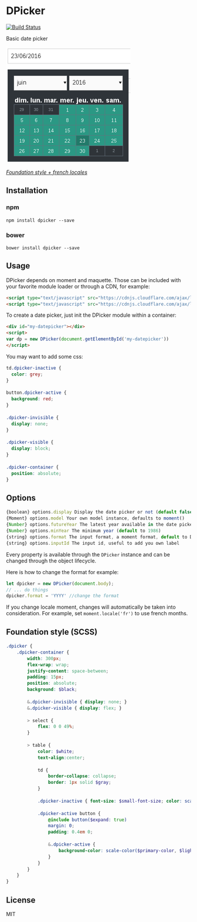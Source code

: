 # DPicker

[![Build Status](https://travis-ci.org/soyuka/dpicker.svg?branch=master)](https://travis-ci.org/soyuka/dpicker)

Basic date picker

![screen](screen.png)

[*Foundation style + french locales*](https://github.com/soyuka/dpicker#foundation-style-scss)

## Installation

### npm

```
npm install dpicker --save
```

### bower

```
bower install dpicker --save
```

## Usage

DPicker depends on moment and maquette. Those can be included with your favorite module loader or through a CDN, for example:

```html
<script type="text/javascript" src="https://cdnjs.cloudflare.com/ajax/libs/moment.js/2.13.0/moment.min.js"></script>
<script type="text/javascript" src="https://cdnjs.cloudflare.com/ajax/libs/maquette/2.1.6/maquette.min.js"></script>
```

To create a date picker, just init the DPicker module within a container:

```html
<div id="my-datepicker"></div>
<script>
var dp = new DPicker(document.getElementById('my-datepicker'))
</script>
```

You may want to add some css:

```css
td.dpicker-inactive {
  color: grey;
}

button.dpicker-active {
  background: red;
}

.dpicker-invisible {
  display: none;
}

.dpicker-visible {
  display: block;
}

.dpicker-container {
  position: absolute;
}
```

## Options

```javascript
{boolean} options.display Display the date picker or not (default false)
{Moment} options.model Your own model instance, defaults to moment()
{Number} options.futureYear The latest year available in the date picker
{Number} options.minYear The minimum year (default to 1986)
{string} options.format The input format, a moment format, default to DD/MM/YYYY
{string} options.inputId The input id, useful to add you own label
```

Every property is available through the `DPicker` instance and can be changed through the object lifecycle.

Here is how to change the format for example:

```javascript
let dpicker = new DPicker(document.body);
// ... do things
dpicker.format = 'YYYY' //change the format
```

If you change locale moment, changes will automatically be taken into consideration. For example, set `moment.locale('fr')` to use french months.

## Foundation style (SCSS)

```scss
.dpicker {
    .dpicker-container {
        width: 300px;
        flex-wrap: wrap;
        justify-content: space-between;
        padding: 15px;
        position: absolute;
        background: $black;

        &.dpicker-invisible { display: none; }
        &.dpicker-visible { display: flex; }

        > select {
            flex: 0 0 49%;
        }

        > table {
            color: $white;
            text-align:center;

            td {
                border-collapse: collapse;
                border: 1px solid $gray;
            }

            .dpicker-inactive { font-size: $small-font-size; color: scale-color($black, $lightness: 50%); }

            .dpicker-active button {
                @include button($expand: true)
                margin: 0;
                padding: 0.4em 0;

                &.dpicker-active {
                    background-color: scale-color($primary-color, $lightness: -20%);
                }
            }
        }
    }
}
```

## License

MIT

